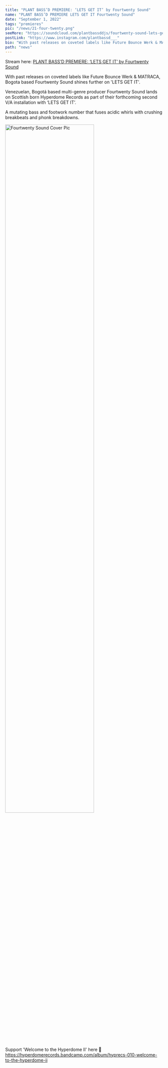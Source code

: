 ```yaml
---
title: "PLANT BASS’D PREMIERE: ‘LETS GET IT’ by Fourtwenty Sound"
name: "PLANT BASS’D PREMIERE LETS GET IT Fourtwenty Sound"
date: "September 1, 2022"
tags: "premieres"
pic: "/news/21-four-twenty.png"
seeMore: "https://soundcloud.com/plantbassddjs/fourtwenty-sound-lets-get-it"
postLink: "https://www.instagram.com/plantbassd___"
bio: "With past releases on coveted labels like Future Bounce Werk & MATRACA, Bogota based Fourtwenty Sound shines further on 'LETS GET IT'..."
path: "news"
---
```


Stream here: <a href="https://soundcloud.com/plantbassddjs/fourtwenty-sound-lets-get-it" rel="noopener noreferrer" target="_blank">PLANT BASS’D PREMIERE: ‘LETS GET IT’ by Fourtwenty Sound</a>

With past releases on coveted labels like Future Bounce Werk & MATRACA, Bogota based Fourtwenty Sound shines further on 'LETS GET IT'.

Venezuelan, Bogotá based multi-genre producer Fourtwenty Sound lands on Scottish born Hyperdome Records as part of their forthcoming second V/A installation with ‘LETS GET IT’.

A mutating bass and footwork number that fuses acidic whirls with crushing breakbeats and phonk breakdowns.

<img src="/news/21-cover.jpg" alt="Fourtwenty Sound Cover Pic" width="75%" />

Support 'Welcome to the Hyperdome II' here 🌱 https://hyperdomerecords.bandcamp.com/album/hyprecs-010-welcome-to-the-hyperdome-ii
